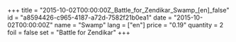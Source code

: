 +++
title = "2015-10-02T00:00:00Z_Battle_for_Zendikar_Swamp_[en]_false"
id = "a8594426-c965-4187-a72d-7582f21b0ea1"
date = "2015-10-02T00:00:00Z"
name = "Swamp"
lang = ["en"]
price = "0.19"
quantity = 2
foil = false
set = "Battle for Zendikar"
+++

